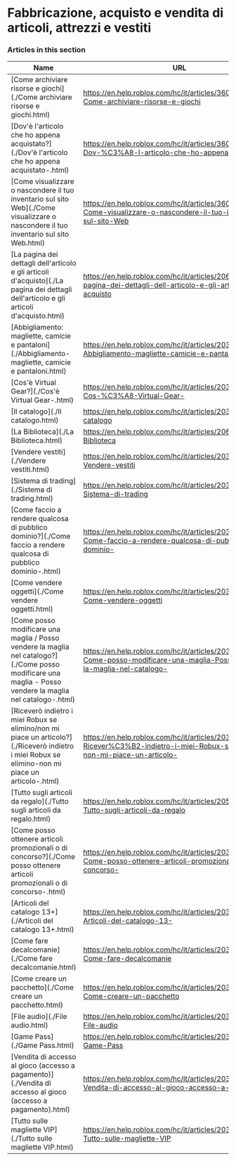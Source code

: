 # Fabbricazione, acquisto e vendita di articoli, attrezzi e vestiti  
### Articles in this section
Name|URL
-|-
[Come archiviare risorse e giochi](./Come archiviare risorse e giochi.html) |https://en.help.roblox.com/hc/it/articles/360031253052-Come-archiviare-risorse-e-giochi
[Dov'è l'articolo che ho appena acquistato?](./Dov'è l'articolo che ho appena acquistato-.html) |https://en.help.roblox.com/hc/it/articles/360029542532-Dov-%C3%A8-l-articolo-che-ho-appena-acquistato-
[Come visualizzare o nascondere il tuo inventario sul sito Web](./Come visualizzare o nascondere il tuo inventario sul sito Web.html) |https://en.help.roblox.com/hc/it/articles/360000463726-Come-visualizzare-o-nascondere-il-tuo-inventario-sul-sito-Web
[La pagina dei dettagli dell'articolo e gli articoli d'acquisto](./La pagina dei dettagli dell'articolo e gli articoli d'acquisto.html) |https://en.help.roblox.com/hc/it/articles/206142306-La-pagina-dei-dettagli-dell-articolo-e-gli-articoli-d-acquisto
[Abbigliamento: magliette, camicie e pantaloni](./Abbigliamento- magliette, camicie e pantaloni.html) |https://en.help.roblox.com/hc/it/articles/203313170-Abbigliamento-magliette-camicie-e-pantaloni
[Cos'è Virtual Gear?](./Cos'è Virtual Gear-.html) |https://en.help.roblox.com/hc/it/articles/203313630-Cos-%C3%A8-Virtual-Gear-
[Il catalogo](./Il catalogo.html) |https://en.help.roblox.com/hc/it/articles/203313300-Il-catalogo
[La Biblioteca](./La Biblioteca.html) |https://en.help.roblox.com/hc/it/articles/206580683-La-Biblioteca
[Vendere vestiti](./Vendere vestiti.html) |https://en.help.roblox.com/hc/it/articles/203313180-Vendere-vestiti
[Sistema di trading](./Sistema di trading.html) |https://en.help.roblox.com/hc/it/articles/203313310-Sistema-di-trading
[Come faccio a rendere qualcosa di pubblico dominio?](./Come faccio a rendere qualcosa di pubblico dominio-.html) |https://en.help.roblox.com/hc/it/articles/203313230-Come-faccio-a-rendere-qualcosa-di-pubblico-dominio-
[Come vendere oggetti](./Come vendere oggetti.html) |https://en.help.roblox.com/hc/it/articles/203313260-Come-vendere-oggetti
[Come posso modificare una maglia / Posso vendere la maglia nel catalogo?](./Come posso modificare una maglia - Posso vendere la maglia nel catalogo-.html) |https://en.help.roblox.com/hc/it/articles/203313250-Come-posso-modificare-una-maglia-Posso-vendere-la-maglia-nel-catalogo-
[Riceverò indietro i miei Robux se elimino/non mi piace un articolo?](./Riceverò indietro i miei Robux se elimino-non mi piace un articolo-.html) |https://en.help.roblox.com/hc/it/articles/203313290-Ricever%C3%B2-indietro-i-miei-Robux-se-elimino-non-mi-piace-un-articolo-
[Tutto sugli articoli da regalo](./Tutto sugli articoli da regalo.html) |https://en.help.roblox.com/hc/it/articles/205630374-Tutto-sugli-articoli-da-regalo
[Come posso ottenere articoli promozionali o di concorso?](./Come posso ottenere articoli promozionali o di concorso-.html) |https://en.help.roblox.com/hc/it/articles/203313270-Come-posso-ottenere-articoli-promozionali-o-di-concorso-
[Articoli del catalogo 13+](./Articoli del catalogo 13+.html) |https://en.help.roblox.com/hc/it/articles/203313320-Articoli-del-catalogo-13-
[Come fare decalcomanie](./Come fare decalcomanie.html) |https://en.help.roblox.com/hc/it/articles/203313930-Come-fare-decalcomanie
[Come creare un pacchetto](./Come creare un pacchetto.html) |https://en.help.roblox.com/hc/it/articles/203313910-Come-creare-un-pacchetto
[File audio](./File audio.html) |https://en.help.roblox.com/hc/it/articles/203314070--File-audio
[Game Pass](./Game Pass.html) |https://en.help.roblox.com/hc/it/articles/203314040-Game-Pass
[Vendita di accesso al gioco (accesso a pagamento)](./Vendita di accesso al gioco (accesso a pagamento).html) |https://en.help.roblox.com/hc/it/articles/203314090-Vendita-di-accesso-al-gioco-accesso-a-pagamento-
[Tutto sulle magliette VIP](./Tutto sulle magliette VIP.html) |https://en.help.roblox.com/hc/it/articles/203314080-Tutto-sulle-magliette-VIP